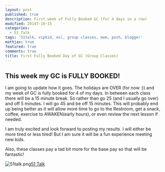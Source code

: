 ```yaml
---
layout: post
published: true
description: First week of Fully Booked GC (for 4 days in a row)
modified: 20147-10-15
categories:
  - 51 Talk
tags: '51talk, vipkid, esl, group classes, mom, posh, blogger'
mathjax: true
featured: true
comments: true
title: First Fully Booked Day of GC (Group Classes)
---
```

## This week my GC is FULLY BOOKED!

I am going to update how it goes.  The holidays are OVER (for now :)) and my week of GC is fully booked for 4 of my days.  In between each class there will be a 15 minute break.  So rather than go 25 (and I usually go over)  and off 5 minutes.  I will go 45 and be off 15 minutes.  This will probably end up being better as it will allow more time to go to the Restroom, get a snack, coffee, exercise to AWAKEN(early hours), or even review the next lesson if needed.

I am truly excited and look forward to posting my results.  I will either be more tired or less tired!  But I am sure it will be a fun experience meeting new kids.  

Also, these classes pay a tad bit more for the base pay so that will be fantastic!

![51talk.png]({{site.baseurl}}/images/51talk.png)[51 Talk](http://www.51talk.com/na?referrer=4825373)
